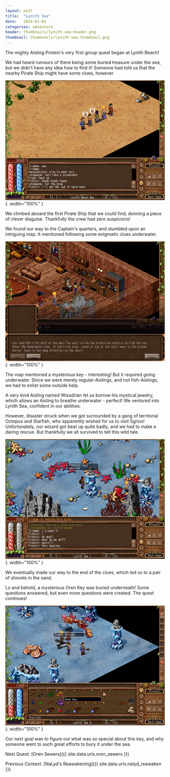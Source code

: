 ```yaml
---
layout: post
title:  "Lynith Sea"
date:   2024-01-03
categories: adventure
header: thumbnails/lynith-sea-header.png
thumbnail: thumbnails/lynith-sea-thumbnail.png
---
```


The mighty Aisling Protein's very first group quest began at Lynith Beach!

We had heard rumours of there being some buried treasure under the sea, but we didn't have any idea how to find it! Someone had told us that the nearby Pirate Ship might have some clues, however.

![Lynith Sea Quest Start](/assets/img/adventures/sradagan-lynith-sea-start.png){: width="100%" }

We climbed aboard the first Pirate Ship that we could find, donning a piece of clever disguise. Thankfully the crew had zero suspicions!

We found our way to the Captain's quarters, and stumbled upon an intriguing map. It mentioned following some enigmatic clues underwater.

![Lynith Sea Quest Map](/assets/img/adventures/sradagan-lynith-sea-map.png){: width="100%" }

The map mentioned a mysterious key - interesting! But it required going underwater. Since we were merely regular-Aislings, and not fish-Aislings, we had to enlist some outside help.

A very kind Aisling named Wizadrian let us borrow his mystical jewelry, which allows an Aisling to breathe underwater - perfect! We ventured into Lynith Sea, confident in our abilities.

However, disaster struck when we got surrounded by a gang of territorial Octopus and Starfish, who apparently wished for us to visit Sgrios! Unfortunately, our wizard got beat up quite badly, and we had to make a daring rescue. But thankfully we all survived to tell this wild tale.

![Lynith Sea Quest Disaster](/assets/img/adventures/sradagan-lynith-sea-disaster.png){: width="100%" }

We eventually made our way to the end of the clues, which led us to a pair of shovels in the sand.

Lo and behold, a mysterious Oren Key was buried underneath! Some questions answered, but even more questions were created. The quest continues!

![Lynith Sea Quest Success](/assets/img/adventures/sradagan-lynith-sea-success.png){: width="100%" }

Our next goal was to figure out what was so special about this key, and why someone went to such great efforts to bury it under the sea.

Next Quest: [Oren Sewers]({{ site.data.urls.oren_sewers }})

Previous Context: [NaLyd's Reawakening]({{ site.data.urls.nalyd_reawaken }})